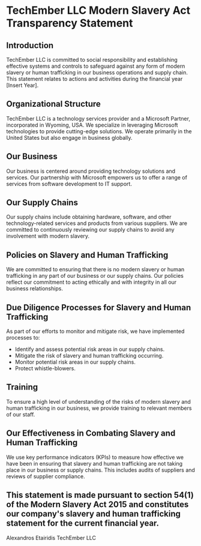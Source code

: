 # TechEmber LLC Modern Slavery Act Transparency Statement

## Introduction
TechEmber LLC is committed to social responsibility and establishing effective systems and controls to safeguard against any form of modern slavery or human trafficking in our business operations and supply chain. This statement relates to actions and activities during the financial year [Insert Year].

## Organizational Structure
TechEmber LLC is a technology services provider and a Microsoft Partner, incorporated in Wyoming, USA. We specialize in leveraging Microsoft technologies to provide cutting-edge solutions. We operate primarily in the United States but also engage in business globally.

## Our Business
Our business is centered around providing technology solutions and services. Our partnership with Microsoft empowers us to offer a range of services from software development to IT support.

## Our Supply Chains
Our supply chains include obtaining hardware, software, and other technology-related services and products from various suppliers. We are committed to continuously reviewing our supply chains to avoid any involvement with modern slavery.

## Policies on Slavery and Human Trafficking
We are committed to ensuring that there is no modern slavery or human trafficking in any part of our business or our supply chains. Our policies reflect our commitment to acting ethically and with integrity in all our business relationships.

## Due Diligence Processes for Slavery and Human Trafficking
As part of our efforts to monitor and mitigate risk, we have implemented processes to:

- Identify and assess potential risk areas in our supply chains.
- Mitigate the risk of slavery and human trafficking occurring.
- Monitor potential risk areas in our supply chains.
- Protect whistle-blowers.

## Training
To ensure a high level of understanding of the risks of modern slavery and human trafficking in our business, we provide training to relevant members of our staff.

## Our Effectiveness in Combating Slavery and Human Trafficking
We use key performance indicators (KPIs) to measure how effective we have been in ensuring that slavery and human trafficking are not taking place in our business or supply chains. This includes audits of suppliers and reviews of supplier compliance.

## This statement is made pursuant to section 54(1) of the Modern Slavery Act 2015 and constitutes our company's slavery and human trafficking statement for the current financial year.

Alexandros Etairidis
TechEmber LLC

